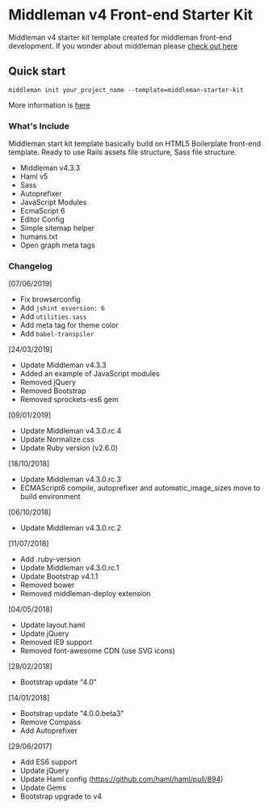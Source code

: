 # Middleman v4 Front-end Starter Kit

Middleman v4 starter kit template created for middleman front-end development.
If you wonder about middleman please [check out here](https://middlemanapp.com/)

## Quick start

`middleman init your_project_name --template=middleman-starter-kit`

More information is [here](https://middlemanapp.com/advanced/project_templates/)

### What's Include

Middleman start kit template basically build on HTML5 Boilerplate front-end
template. Ready to use Rails assets file structure, Sass file structure.

- Middleman v4.3.3
- Haml v5
- Sass
- Autoprefixer
- JavaScript Modules
- EcmaScript 6 
- Editor Config
- Simple sitemap helper
- humans.txt
- Open graph meta tags

### Changelog

[07/06/2019]

- Fix browserconfig
- Add `jshint esversion: 6`
- Add `utilities.sass`
- Add meta tag for theme color
- Add `babel-transpiler`

[24/03/2019]

- Update Middleman v4.3.3
- Added an example of JavaScript modules
- Removed jQuery
- Removed Bootstrap
- Removed sprockets-es6 gem

[09/01/2019]

- Update Middleman v4.3.0.rc.4
- Update Normalize.css
- Update Ruby version (v2.6.0)

[18/10/2018]

- Update Middleman v4.3.0.rc.3
- ECMAScript6 compile, autoprefixer and automatic_image_sizes move to build environment

[06/10/2018]

- Update Middleman v4.3.0.rc.2

[11/07/2018]

- Add .ruby-version
- Update Middleman v4.3.0.rc.1
- Update Bootstrap v4.1.1
- Removed bower
- Removed middleman-deploy extension

[04/05/2018]

- Update layout.haml
- Update jQuery
- Removed IE9 support
- Removed font-awesome CDN (use SVG icons)

[28/02/2018]

- Bootstrap update "4.0"

[14/01/2018]

- Bootstrap update "4.0.0.beta3"
- Remove Compass
- Add Autoprefixer

[29/06/2017]

- Add ES6 support
- Update jQuery
- Update Haml config (https://github.com/haml/haml/pull/894)
- Update Gems
- Bootstrap upgrade to v4
